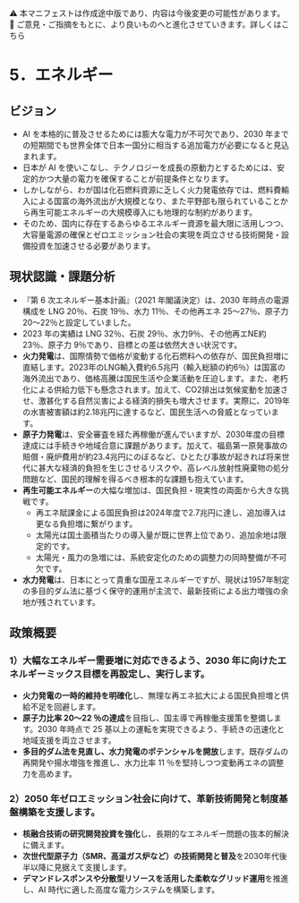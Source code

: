 ⚠️ 本マニフェストは作成途中版であり、内容は今後変更の可能性があります。  
💬 ご意見・ご指摘をもとに、より良いものへと進化させていきます。詳しくはこちら

# 5．エネルギー

## ビジョン

* AI を本格的に普及させるためには膨大な電力が不可欠であり、2030 年までの短期間でも世界全体で日本一国分に相当する追加電力が必要になると見込まれます。  
* 日本が AI を使いこなし、テクノロジーを成長の原動力とするためには、安定的かつ大量の電力を確保することが前提条件となります。  
* しかしながら、わが国は化石燃料資源に乏しく火力発電依存では、燃料費輸入による国富の海外流出が大規模となり、また平野部も限られていることから再生可能エネルギーの大規模導入にも地理的な制約があります。  
* そのため、国内に存在するあらゆるエネルギー資源を最大限に活用しつつ、大容量電源の確保とゼロエミッション社会の実現を両立させる技術開発・設備投資を加速させる必要があります。

## 現状認識・課題分析

* 『第 6 次エネルギー基本計画』（2021 年閣議決定）は、2030 年時点の電源構成を LNG 20％、石炭 19％、水力 11％、その他再エネ 25〜27％、原子力 20〜22％と設定していました。  
* 2023 年の実績は LNG 32％、石炭 29％、水力9％、その他再エNE約 23％、原子力 9％であり、目標との差は依然大きい状況です。
* **火力発電**は、国際情勢で価格が変動する化石燃料への依存が、国民負担増に直結します。2023年のLNG輸入費約6.5兆円（輸入総額の約6％）は国富の海外流出であり、価格高騰は国民生活や企業活動を圧迫します。また、老朽化による供給力低下も懸念されます。加えて、CO2排出は気候変動を加速させ、激甚化する自然災害による経済的損失も増大させます。実際に、2019年の水害被害額は約2.18兆円に達するなど、国民生活への脅威となっています。
* **原子力発電**は、安全審査を経た再稼働が進んでいますが、2030年度の目標達成には手続きや地域合意に課題があります。加えて、福島第一原発事故の賠償・廃炉費用が約23.4兆円にのぼるなど、ひとたび事故が起きれば将来世代に甚大な経済的負担を生じさせるリスクや、高レベル放射性廃棄物の処分問題など、国民的理解を得るべき根本的な課題も抱えています。
* **再生可能エネルギー**の大幅な増加は、国民負担・現実性の両面から大きな挑戦です。  
  * 再エネ賦課金による国民負担は2024年度で2.7兆円に達し、追加導入は更なる負担増に繋がります。  
  * 太陽光は国土面積当たりの導入量が既に世界上位であり、追加余地は限定的です。  
  * 太陽光・風力の急増には、系統安定化のための調整力の同時整備が不可欠です。  
* **水力発電**は、日本にとって貴重な国産エネルギーですが、現状は1957年制定の多目的ダム法に基づく保守的運用が主流で、最新技術による出力増強の余地が残されています。

## 政策概要

### 1）大幅なエネルギー需要増に対応できるよう、2030 年に向けたエネルギーミックス目標を再設定し、実行します。 
* **火力発電の一時的維持を明確化**し、無理な再エネ拡大による国民負担増と供給不足を回避します。  
* **原子力比率 20〜22 ％の達成**を目指し、国主導で再稼働支援策を整備します。2030 年時点で 25 基以上の運転を実現できるよう、手続きの迅速化と地域支援を両立させます。  
* **多目的ダム法を見直し、水力発電のポテンシャルを開放**します。既存ダムの再開発や揚水増強を推進し、水力比率 11 ％を堅持しつつ変動再エネの調整力を高めます。  
### 2）2050 年ゼロエミッション社会に向けて、革新技術開発と制度基盤構築を支援します。  
* **核融合技術の研究開発投資を強化**し、長期的なエネルギー問題の抜本的解決に備えます。  
* **次世代型原子力（SMR、高温ガス炉など）の技術開発と普及**を2030年代後半以降に見据えて支援します。  
* **デマンドレスポンスや分散型リソースを活用した柔軟なグリッド運用**を推進し、AI 時代に適した高度な電力システムを構築します。
